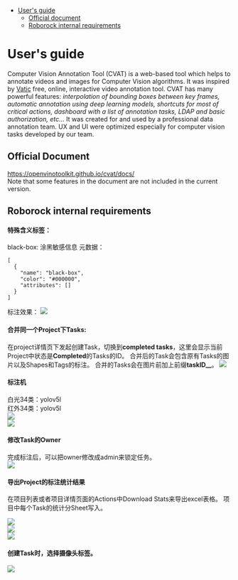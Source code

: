 - [User's guide](#users-guide)
  - [Official document](#official-document)
  - [Roborock internal requirements](#roborock-internal-requirements)

# User's guide

Computer Vision Annotation Tool (CVAT) is a web-based tool which helps to
annotate videos and images for Computer Vision algorithms. It was inspired
by [Vatic](http://carlvondrick.com/vatic/) free, online, interactive video
annotation tool. CVAT has many powerful features: _interpolation of bounding
boxes between key frames, automatic annotation using deep learning models,
shortcuts for most of critical actions, dashboard with a list of annotation
tasks, LDAP and basic authorization, etc..._ It was created for and used by
a professional data annotation team. UX and UI were optimized especially for
computer vision tasks developed by our team.

## Official Document

https://openvinotoolkit.github.io/cvat/docs/<br>
Note that some features in the document are not included in the current version.

## Roborock internal requirements

#### 特殊含义标签：

black-box: 涂黑敏感信息
元数据：
```
[
  {
    "name": "black-box",
    "color": "#000000",
    "attributes": []
  }
]
```
标注效果：
![](static/documentation/images/black-box.jpg)

#### 合并同一个Project下Tasks:

在project详情页下发起创建Task，切换到**completed tasks**，这里会显示当前Project中状态是**Completed**的Tasks的ID。
合并后的Task会包含原有Tasks的图片以及Shapes和Tags的标注。
合并的Tasks会在图片前加上前缀**taskID__**。
![](static/documentation/images/merge-tasks.jpg)


#### 标注机
白光34类：yolov5l<br>
红外34类：yolov5l<br>
![](static/documentation/images/automatic-annotation-1.jpg)<br>
![](static/documentation/images/automatic-annotation-2.jpg)


#### 修改Task的Owner

完成标注后，可以把owner修改成admin来锁定任务。<br>
![](static/documentation/images/change-owner.jpg)


#### 导出Project的标注统计结果

在项目列表或者项目详情页面的Actions中Download Stats来导出excel表格。
项目中每个Task的统计分Sheet写入。

![](static/documentation/images/downloadstats1.jpg)<br>
![](static/documentation/images/downloadstats2.jpg)<br>
![](static/documentation/images/stats-sheet.jpg)<br>


#### 创建Task时，选择摄像头标签。

![](static/documentation/images/default_tags.jpg)<br>
